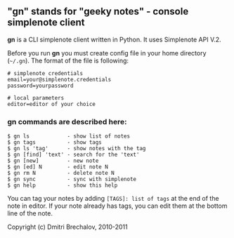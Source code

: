"gn" stands for "geeky notes" - console simplenote client
----------------------------------------------------------

**gn** is a CLI simplenote client written in Python. It uses Simplenote API V.2.

Before you run  **gn** you must create config file in your home directory (`~/.gn`). The format of the file is following:

    # simplenote credentials
    email=your@simplenote.credentials
    password=yourpassword
    
    # local parameters
    editor=editor of your choice
    

### gn commands are described here:

    $ gn ls            - show list of notes
    $ gn tags          - show tags
    $ gn ls 'tag'      - show notes with the tag
    $ gn [find] 'text' - search for the 'text'
    $ gn [new]         - new note
    $ gn [ed] N        - edit note N
    $ gn rm N          - delete note N
    $ gn sync          - sync with simplenote
    $ gn help          - show this help
    
You can tag your notes by adding `[TAGS]: list of tags` at the end of the note in editor. If your note already has tags, you can edit them at the bottom line of the note.
                            
Copyright (c) Dmitri Brechalov, 2010-2011
